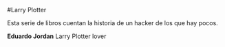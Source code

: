#Larry Plotter

Esta serie de libros cuentan la historia de un hacker de los que hay pocos.

**Eduardo Jordan**
Larry Plotter lover
